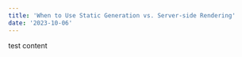 ```yaml
---
title: 'When to Use Static Generation vs. Server-side Rendering'
date: '2023-10-06'
---
```



test content